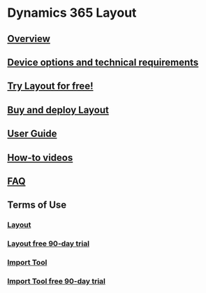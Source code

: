 # Dynamics 365 Layout
## [Overview](index.md)
## [Device options and technical requirements](requirements.md)
## [Try Layout for free!](90-day-trial.md)
## [Buy and deploy Layout](buy-and-deploy.md)
## [User Guide](user-guide.md)
## [How-to videos](https://go.microsoft.com/fwlink/p/?linkid=2021489)
## [FAQ](faq.md)
## Terms of Use
### [Layout](../legal/layout-license-terms.md)
### [Layout free 90-day trial](..legal/layout-free-90-day-trial.md)
### [Import Tool](../legal/import-tool-license-terms.md)
### [Import Tool free 90-day trial](..legal/import-tool-free-90-day-trial.md)

